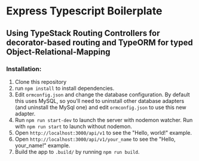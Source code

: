 # Express Typescript Boilerplate
## Using TypeStack Routing Controllers for decorator-based routing and TypeORM for typed Object-Relational-Mapping

### Installation:
1. Clone this repository
2. run `npm install` to install dependencies.
3. Edit `ormconfig.json` and change the database configuration. By default this uses MySQL, so you'll need to uninstall other database adapters (and uninstall the MySql one) and edit `ormconfig.json` to use this new adapter.
4. Run `npm run start-dev` to launch the server with nodemon watcher. Run with `npm run start` to launch without nodemon.
5. Open `http://localhost:3000/api/v1` to see the "Hello, world!" example.
6. Open `http://localhost:3000/api/v1/your_name` to see the "Hello, your_name!" example.
7. Build the app to `.build/` by running `npm run build`.
